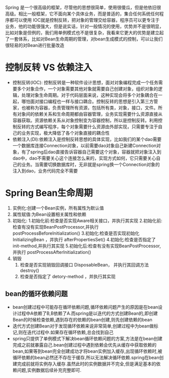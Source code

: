 Spring 是一个很高级的框架，尽管他的思想很简单，使用很傻瓜，但是他依旧很高级。相比一般框架，它不面向某个具体业务，而是普适的，集合任何系统任何程序都可以使用
IOC就是控制反转，把对象的管理交给容器，程序员可以更专注于业务，他的功能很强大，但是说实话，针对一般情况的使用，优势并不是很明显，比如对象是但例的，我们用单例模式也不是很复杂，我看来它更大的优势是建立起了一套体系，比如对Bean生命周期的管理，对bean生成模式的控制，可以让我们很轻易的对Bean进行批量改造

# 控制反转 VS 依赖注入
+ 控制反转(IOC): 控制反转是一种软件设计思想，面对对象编程完成一个任务需要多个对象合作，一个对象需要其他对象就需要自己创建对象，组织对象的逻辑，处理对象生命周期。对于代码层面来说，这种实现会将多个对象耦合在一起，哪怕面对接口编程也一样与接口耦合。控制反转的思想是引入第三方管家，也被称为容器，负责管理所有资源，包括所有类，对象，接口，文件。所有对象间的依赖关系和生命周期都由容器管理，业务实现需要什么资源直接从容器获取。资源依赖关系从对象控制变为容器控制，所以是控制反转。利用控制反转的方式编写程序，每个对象需要什么资源由外部实现，只需要专注于自己的业务实现，极大降低了各个对象直接的耦合性
+ 依赖注入(DI):依赖注入是控制反转思想的具体实现，比如我们的某个dao需要一个数据库连接Connection对象，以前需要dao对象自己新建Connection对象，有了spring后dao直接告诉容器自己需要这个对象，容器就把对象注入到dao中，dao不需要关心这个连接怎么来的，实现方式如何，它只需要关心自己的业务。当需要切换数据库时，无非就是spring换一个Connection对象的注入到dao，业务代码完全不需要

# Spring Bean生命周期
1. 实例化:创建一个Bean实例，所有属性为默认值
2. 属性赋值:为Bean设置相关属性和依赖
3. 初始化:
    1.初始化前:检查是否实现Aware相关接口，并执行其实现 
    2.初始化前:检查有没有实现BeanPostProcessor,并执行 postProcessBeforeInitialization()
    3.初始化:检查是否实现初始化 InitializingBean ，并执行 afterPropertiesSet()
    4.初始化:检查是否指定了 init-method,并执行其实现
    5.初始化后:检查有没有实现BeanPostProcessor,并执行 postProcessAfterInitialization()
4. 销毁
    1. 检查是否实现销毁回调接口 DisposableBean， 并执行其回调方法 destroy()
    2. 检查是否指定了 detory-method ，并执行其实现

## bean的循环依赖问题
+ bean创建过程中可能存在循环依赖问题,循环依赖问题产生的原因是在bean设计过程中A依赖了B,B依赖了A.而spring是以迭代的方式创建Bean的,即创建Bean的时候检查依赖,遇到存在的依赖的bean创建,则先创建依赖的bean
+ 迭代方式创建Bean对于发现循环依赖来说非常简单,创建过程中为bean做标记,则在迭代过程中.如果存在循环依赖,总会找到自己
+ spring只提供了单例模式下解决bean循环依赖问题的方案,方法是在bean创建完成之前就暴露自己.bean创建过程中遇到依赖会优先从缓存中获取依赖的bean,如果等到bean完全创建成功才将bean实例加入缓存,出现循环依赖时,被循环依赖的bean必然还不存在于缓存,所以无法解决循环依赖.spring在bean创建完成前就将实例存入缓存.虽然此时的实例数据并不完全,但是满足基本的依赖问题,实例数据后续补充完整即可.
